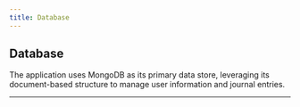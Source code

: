 ```yaml
---
title: Database
---
```


## Database

The application uses MongoDB as its primary data store, leveraging its document-based structure to manage user information and journal entries.

---